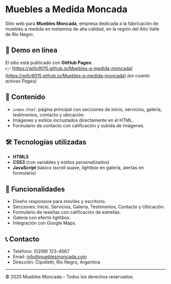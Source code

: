 # Muebles a Medida Moncada

Sitio web para **Muebles Moncada**, empresa dedicada a la fabricación de muebles a medida en melamina de alta calidad, en la región del Alto Valle de Río Negro.

## 🚀 Demo en línea
El sitio está publicado con **GitHub Pages**:  
👉 [https://willy9015.github.io/Muebles-a-medida-moncada](https://willy9015.github.io/Muebles-a-medida-moncada) *(en cuanto actives Pages)*

## 📂 Contenido
- `index.html`: página principal con secciones de inicio, servicios, galería, testimonios, contacto y ubicación.
- Imágenes y estilos incrustados directamente en el HTML.
- Formulario de contacto con calificación y subida de imágenes.

## 🛠️ Tecnologías utilizadas
- **HTML5**
- **CSS3** (con variables y estilos personalizados)
- **JavaScript** básico (scroll suave, lightbox en galería, alertas en formulario)

## 📍 Funcionalidades
- Diseño responsive para móviles y escritorio.
- Secciones: Inicio, Servicios, Galería, Testimonios, Contacto y Ubicación.
- Formulario de reseñas con calificación de estrellas.
- Galería con efecto lightbox.
- Integración con Google Maps.

## 📞 Contacto
- Teléfono: (0299) 123-4567  
- Email: info@mueblesmoncada.com  
- Dirección: Cipolletti, Río Negro, Argentina  

---
© 2025 Muebles Moncada – Todos los derechos reservados.
